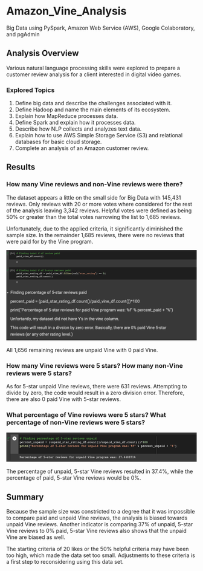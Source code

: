 # Amazon_Vine_Analysis

Big Data using PySpark, Amazon Web Service (AWS), Google Colaboratory, and pgAdmin

## Analysis Overview 

Various natural language processing skills were explored to prepare a customer review analysis for a client interested in digital video games.

### Explored Topics 

1. Define big data and describe the challenges associated with it.
2. Define Hadoop and name the main elements of its ecosystem.
3. Explain how MapReduce processes data.
4. Define Spark and explain how it processes data.
5. Describe how NLP collects and analyzes text data.
6. Explain how to use AWS Simple Storage Service (S3) and relational databases for basic cloud storage.
7. Complete an analysis of an Amazon customer review.

## Results

### How many Vine reviews and non-Vine reviews were there?

The dataset appears a little on the small side for Big Data with 145,431 reviews. Only reviews with 20 or more votes where considered for the rest of the analysis leaving 3,342 reviews. Helpful votes were defined as being 50% or greater than the total votes narrowing the list to 1,685 reviews.

Unfortunately, due to the applied criteria, it significantly diminished the sample size. In the remainder 1,685 reviews, there were no reviews that were paid for by the Vine program.

![alt text](https://github.com/lyozamp/Amazon_Vine_Analysis/blob/main/Images/Image1.png)

All 1,656 remaining reviews are unpaid Vine with 0 paid Vine.

### How many Vine reviews were 5 stars? How many non-Vine reviews were 5 stars?

As for 5-star unpaid Vine reviews, there were 631 reviews. Attempting to divide by zero, the code would result in a zero division error. Therefore, there are also 0 paid Vine with 5-star reviews.

### What percentage of Vine reviews were 5 stars? What percentage of non-Vine reviews were 5 stars?

![alt text](https://github.com/lyozamp/Amazon_Vine_Analysis/blob/main/Images/Percent%205%20star%20reviews.png)

The percentage of unpaid, 5-star Vine reviews resulted in 37.4%, while the percentage of paid, 5-star Vine reviews would be 0%.

## Summary

Because the sample size was constricted to a degree that it was impossible to compare paid and unpaid Vine reviews, the analysis is biased towards unpaid Vine reviews. Another indicator is comparing 37% of unpaid, 5-star Vine reviews to 0% paid, 5-star Vine reviews also shows that the unpaid Vine are biased as well.

The starting criteria of 20 likes or the 50% helpful criteria may have been too high, which made the data set too small. Adjustments to these criteria is a first step to reconsidering using this data set.
